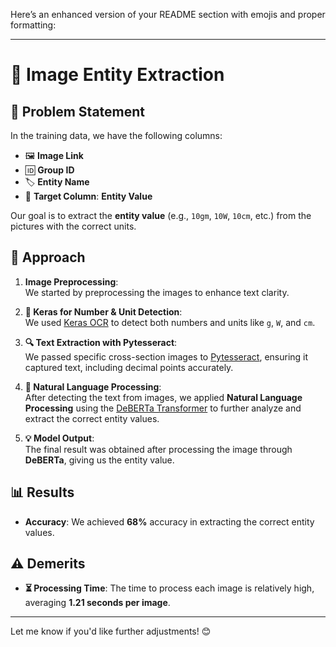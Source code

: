 Here’s an enhanced version of your README section with emojis and proper formatting:

---

# 📸 Image Entity Extraction

## 📝 Problem Statement
In the training data, we have the following columns:
- 🖼️ **Image Link**
- 🆔 **Group ID**
- 🏷️ **Entity Name**
- 🎯 **Target Column**: **Entity Value**

Our goal is to extract the **entity value** (e.g., `10gm`, `10W`, `10cm`, etc.) from the pictures with the correct units.

## 🚀 Approach

1. **Image Preprocessing**:  
   We started by preprocessing the images to enhance text clarity.

2. **🧠 Keras for Number & Unit Detection**:  
   We used [Keras OCR](https://github.com/faustomorales/keras-ocr) to detect both numbers and units like `g`, `W`, and `cm`.

3. **🔍 Text Extraction with Pytesseract**:  
   We passed specific cross-section images to [Pytesseract](https://github.com/madmaze/pytesseract), ensuring it captured text, including decimal points accurately.

4. **📜 Natural Language Processing**:  
   After detecting the text from images, we applied **Natural Language Processing** using the [DeBERTa Transformer](https://github.com/microsoft/DeBERTa) to further analyze and extract the correct entity values.

5. **💡 Model Output**:  
   The final result was obtained after processing the image through **DeBERTa**, giving us the entity value.

## 📊 Results
- **Accuracy**: We achieved **68%** accuracy in extracting the correct entity values.
  
## ⚠️ Demerits
- **⏳ Processing Time**: The time to process each image is relatively high, averaging **1.21 seconds per image**.

---

Let me know if you'd like further adjustments! 😊
